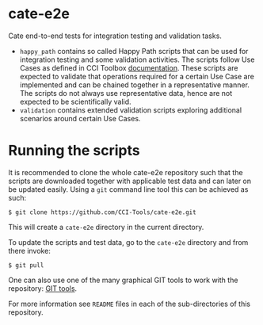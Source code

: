 # cate-e2e

Cate end-to-end tests for integration testing and validation tasks.

* `happy_path` contains so called Happy Path scripts that can be used for integration testing and
  some validation activities. The scripts follow Use Cases as defined in CCI Toolbox [documentation](https://cate.readthedocs.io/en/latest/use_cases.html).
  These scripts are expected to validate that operations required for a certain Use Case are implemented
  and can be chained together in a representative manner.
  The scripts do not always use representative data, hence are not expected to be scientifically valid.
* `validation` contains extended validation scripts exploring additional scenarios around certain Use Cases.

# Running the scripts

It is recommended to clone the whole cate-e2e repository such that the scripts are downloaded together with
applicable test data and can later on be updated easily. Using a `git` command line tool this can be achieved
as such:

```shell
$ git clone https://github.com/CCI-Tools/cate-e2e.git
```

This will create a `cate-e2e` directory in the current directory.

To update the scripts and test data, go to the `cate-e2e` directory and from there invoke:
```shell
$ git pull
```

One can also use one of the many graphical GIT tools to work with the repository: [GIT tools](https://git-scm.com/downloads/guis).

For more information see `README` files in each of the sub-directories of this repository.